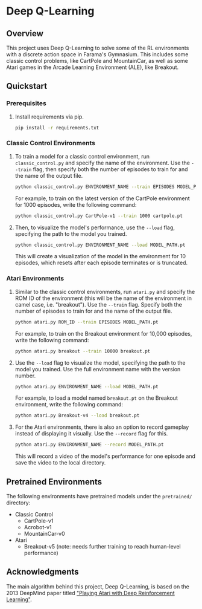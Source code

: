 # Deep Q-Learning
## Overview
This project uses Deep Q-Learning to solve some of the RL environments with a discrete action space in Farama's Gymnasium. This includes some classic control problems, like CartPole and MountainCar, as well as some Atari games in the Arcade Learning Environment (ALE), like Breakout.

## Quickstart
### Prerequisites
1. Install requirements via pip.
    ```bash
    pip install -r requirements.txt
    ```

### Classic Control Environments

1. To train a model for a classic control environment, run ```classic_control.py``` and specify the name of the environment. Use the ```--train``` flag, then specify both the number of episodes to train for and the name of the output file.

    ```bash
    python classic_control.py ENVIRONMENT_NAME --train EPISODES MODEL_PATH.pt
    ```

    For example, to train on the latest version of the CartPole environment for 1000 episodes, write the following command:

    ```bash
    python classic_control.py CartPole-v1 --train 1000 cartpole.pt
    ```

2. Then, to visualize the model's performance, use the ```--load``` flag, specifying the path to the model you trained.

    ```bash
    python classic_control.py ENVIRONMENT_NAME --load MODEL_PATH.pt
    ```

    This will create a visualization of the model in the environment for 10 episodes, which resets after each episode terminates or is truncated.

### Atari Environments

1. Similar to the classic control environments, run ```atari.py``` and specify the ROM ID of the environment (this will be the name of the environment in camel case, i.e. "breakout"). Use the ```--train``` flag. Specify both the number of episodes to train for and the name of the output file.

    ```bash
    python atari.py ROM_ID --train EPISODES MODEL_PATH.pt
    ```

    For example, to train on the Breakout environment for 10,000 episodes, write the following command:

    ```bash
    python atari.py breakout --train 10000 breakout.pt
    ```

2. Use the ```--load``` flag to visualize the model, specifying the path to the model you trained. Use the full environment name with the version number.

    ```bash
    python atari.py ENVIRONMENT_NAME --load MODEL_PATH.pt
    ```

    For example, to load a model named `breakout.pt` on the Breakout environment, write the following command:

    ```bash
    python atari.py Breakout-v4 --load breakout.pt
    ```

3. For the Atari environments, there is also an option to record gameplay instead of displaying it visually. Use the `--record` flag for this.

    ```bash
    python atari.py ENVIRONMENT_NAME --record MODEL_PATH.pt
    ```

    This will record a video of the model's performance for one episode and save the video to the local directory.

## Pretrained Environments

The following environments have pretrained models under the `pretrained/` directory:
- Classic Control
    - CartPole-v1
    - Acrobot-v1
    - MountainCar-v0
- Atari
    - Breakout-v5 (note: needs further training to reach human-level performance)

## Acknowledgments

The main algorithm behind this project, Deep Q-Learning, is based on the 2013 DeepMind paper titled ["Playing Atari with Deep Reinforcement Learning"](https://arxiv.org/abs/1312.5602).